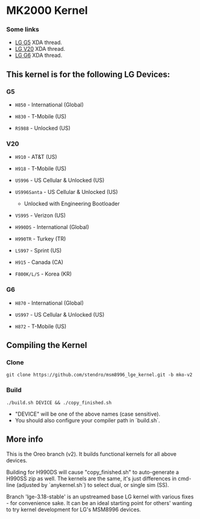 __MK2000 Kernel__
=================

### Some links
* [LG G5] XDA thread.
* [LG V20] XDA thread.
* [LG G6] XDA thread.

This kernel is for the following LG Devices:
-----------------------------------------------
### G5
- `H850` - International (Global)

* `H830` - T-Mobile (US)

* `RS988` - Unlocked (US)

### V20
- `H910` - AT&T (US)

* `H918` - T-Mobile (US)

* `US996` - US Cellular & Unlocked (US)

* `US996Santa` - US Cellular & Unlocked (US)
  * Unlocked with Engineering Bootloader

* `VS995` - Verizon (US)

* `H990DS` - International (Global)

* `H990TR` - Turkey (TR)

* `LS997` - Sprint (US)

* `H915` - Canada (CA)

* `F800K/L/S` - Korea (KR)

### G6
- `H870` - International (Global)

* `US997` - US Cellular & Unlocked (US)

* `H872` - T-Mobile (US)

## __Compiling the Kernel__

### Clone
	git clone https://github.com/stendro/msm8996_lge_kernel.git -b mko-v2

### Build
	./build.sh DEVICE && ./copy_finished.sh

* "DEVICE" will be one of the above names (case sensitive).
* You should also configure your compiler path in ´build.sh´.

## More info

This is the Oreo branch (v2).
It builds functional kernels for all above devices.

Building for H990DS will cause "copy_finished.sh" to auto-generate a H990SS zip as well.
The kernels are the same, it's just differences in cmd-line (adjusted by ´anykernel.sh´)
to select dual, or single sim (SS).

Branch 'lge-3.18-stable' is an upstreamed base LG kernel with various fixes - for convenience sake.
It can be an ideal starting point for others' wanting to try kernel development for LG's MSM8996 devices.

[LG G5]: <https://forum.xda-developers.com/lg-g5/development/h850-mk2000-kernel-t3707822>
[LG V20]: <https://forum.xda-developers.com/v20/development/h918-h910-us996-ucl-mk2000-kernel-t3708330>
[LG G6]: <https://forum.xda-developers.com/lg-g6/development/us997-h870-mk2000-kernel-t3739494>
